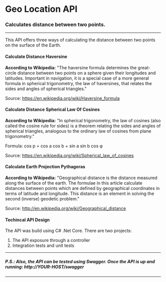 # **Geo Location API**
### Calculates distance between two points.

*********************************************

This API offers three ways of calculating the distance between two points on the surface of the Earth.


#### Calculate Distance Haversine

**According to Wikipedia:** "The haversine formula determines the great-circle distance between two points on a sphere given their longitudes and latitudes. Important in navigation, it is a special case of a more general formula in spherical trigonometry, the law of haversines, that relates the sides and angles of spherical triangles."

Source: https://en.wikipedia.org/wiki/Haversine_formula

#### Calculate Distance Spherical Law Of Cosines

**According to Wikipedia:** "In spherical trigonometry, the law of cosines (also called the cosine rule for sides) is a theorem relating the sides and angles of spherical triangles, analogous to the ordinary law of cosines from plane trigonometry."

Formula: cos p = cos a cos b + sin a sin b cos φ

Source: https://en.wikipedia.org/wiki/Spherical_law_of_cosines

#### Calculate Earth Projection Pythagoras

**According to Wikipedia:** "Geographical distance is the distance measured along the surface of the earth. The formulae in this article calculate distances between points which are defined by geographical coordinates in terms of latitude and longitude. This distance is an element in solving the second (inverse) geodetic problem."

Source: http://en.wikipedia.org/wiki/Geographical_distance

#### Techincal API Design

The API was build using C# .Net Core. There are two projects:

1) The API exposure through a controller
2) Integration tests and unit tests

*********************************************
##### **P.S.: Also, the API can be tested using Swagger. Once the API is up and running: http://YOUR-HOST/swagger**
*********************************************

